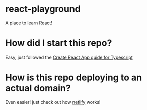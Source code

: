 # react-playground

A place to learn React!

# How did I start this repo?

Easy, just followed the [Create React App guide for Typescript](https://create-react-app.dev/docs/adding-typescript/)

# How is this repo deploying to an actual domain?

Even easier! just check out how [netlify](https://www.netlify.com/) works!
